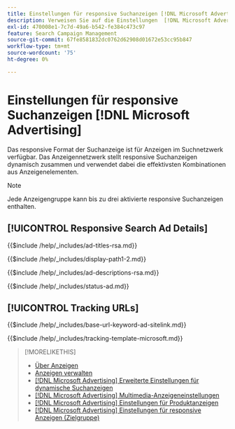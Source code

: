 ```yaml
---
title: Einstellungen für responsive Suchanzeigen [!DNL Microsoft Advertising]
description: Verweisen Sie auf die Einstellungen  [!DNL Microsoft Advertising]  responsive Suchanzeigen.
exl-id: 470008e1-7c7d-49a6-b542-fe384c473c97
feature: Search Campaign Management
source-git-commit: 67fe8581832dc0762d62908d01672e53cc95b847
workflow-type: tm+mt
source-wordcount: '75'
ht-degree: 0%

---
```


# Einstellungen für responsive Suchanzeigen [!DNL Microsoft Advertising]

Das responsive Format der Suchanzeige ist für Anzeigen im Suchnetzwerk verfügbar. Das Anzeigennetzwerk stellt responsive Suchanzeigen dynamisch zusammen und verwendet dabei die effektivsten Kombinationen aus Anzeigenelementen.

>[!NOTE]
>
>Jede Anzeigengruppe kann bis zu drei aktivierte responsive Suchanzeigen enthalten.

## [!UICONTROL Responsive Search Ad Details]

<!-- **[!UICONTROL Ad Titles]:** -->

{{$include /help/_includes/ad-titles-rsa.md}}

<!-- **[!UICONTROL Display Path 1]**, **[!UICONTROL Display Path 2]:** -->

{{$include /help/_includes/display-path1-2.md}}

<!-- **[!UICONTROL Ad Descriptions]:** -->

{{$include /help/_includes/ad-descriptions-rsa.md}}

<!-- **[!UICONTROL Status]:** -->

{{$include /help/_includes/status-ad.md}}

## [!UICONTROL Tracking URLs]

<!-- **[!UICONTROL Base URl]:** -->

{{$include /help/_includes/base-url-keyword-ad-sitelink.md}}

<!-- **[!UICONTROL Tracking Template]:** -->

{{$include /help/_includes/tracking-template-microsoft.md}}


>[!MORELIKETHIS]
>
>* [Über Anzeigen](ad-about.md)
>* [Anzeigen verwalten](ad-manage.md)
>* [[!DNL Microsoft Advertising] Erweiterte Einstellungen für dynamische Suchanzeigen](ad-settings-microsoft-dsa.md)
>* [[!DNL Microsoft Advertising] Multimedia-Anzeigeneinstellungen](ad-settings-microsoft-multimedia.md)
>* [[!DNL Microsoft Advertising] Einstellungen für Produktanzeigen](ad-settings-microsoft-product.md)
>* [[!DNL Microsoft Advertising] Einstellungen für responsive Anzeigen (Zielgruppe)](ad-settings-microsoft-responsive.md)
